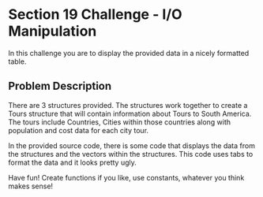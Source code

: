 # Section 19 Challenge - I/O Manipulation #

In this challenge you are to display the provided data in a nicely formatted table. 

## Problem Description ##

There are 3 structures provided. The structures work together to create a Tours structure that will contain information about Tours to South America. 
The tours include Countries, Cities within those countries along with population and cost data for each city tour.

In the provided source code, there is some code that displays the data from the structures and the vectors within the structures. This code uses tabs to format the data and it looks pretty ugly.

Have fun! Create functions if you like, use constants, whatever you think makes sense!